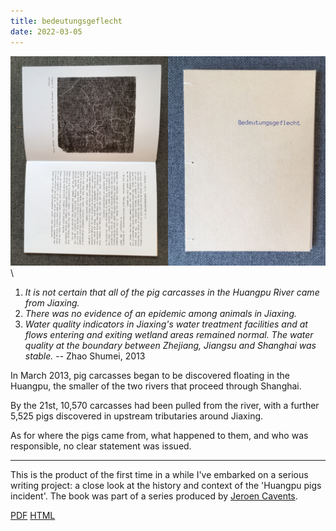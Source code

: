 ```yaml
---
title: bedeutungsgeflecht
date: 2022-03-05	
---
```


![book with illustration of the yuji tu](images/bdeutungspflechtconcat.jpg)\


1. *It is not certain that all of the pig carcasses in the Huangpu River came from Jiaxing.*
2. *There was no evidence of an epidemic among animals in Jiaxing.*
3. *Water quality indicators in Jiaxing's water treatment facilities and at flows entering and exiting wetland areas remained normal. The water quality at the boundary between Zhejiang, Jiangsu and Shanghai was stable.*
		-- Zhao Shumei, 2013 

In March 2013, pig carcasses began to be discovered floating in the Huangpu, the smaller of the two rivers that proceed through Shanghai.

By the 21st, 10,570 carcasses had been pulled from the river, with a further 5,525 pigs discovered in upstream tributaries around Jiaxing.

As for where the pigs came from, what happened to them, and who was responsible, no clear statement was issued.

<!--more-->

---------------

This is the product of the first time in a while I've embarked on a serious writing project: a close look at the history and context of the 'Huangpu pigs incident'. The book was part of a series produced by [Jeroen Cavents](jeroencavents.be).

[PDF](assets/huangpu/out.pdf)
[HTML](assets/huangpu/out.html)

